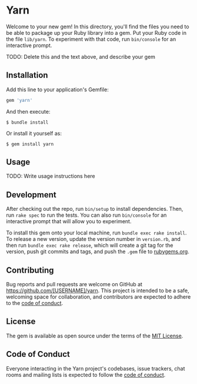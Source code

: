 # Yarn

Welcome to your new gem! In this directory, you'll find the files you need to be able to package up your Ruby library into a gem. Put your Ruby code in the file `lib/yarn`. To experiment with that code, run `bin/console` for an interactive prompt.

TODO: Delete this and the text above, and describe your gem

## Installation

Add this line to your application's Gemfile:

```ruby
gem 'yarn'
```

And then execute:

    $ bundle install

Or install it yourself as:

    $ gem install yarn

## Usage

TODO: Write usage instructions here

## Development

After checking out the repo, run `bin/setup` to install dependencies. Then, run `rake spec` to run the tests. You can also run `bin/console` for an interactive prompt that will allow you to experiment.

To install this gem onto your local machine, run `bundle exec rake install`. To release a new version, update the version number in `version.rb`, and then run `bundle exec rake release`, which will create a git tag for the version, push git commits and tags, and push the `.gem` file to [rubygems.org](https://rubygems.org).

## Contributing

Bug reports and pull requests are welcome on GitHub at https://github.com/[USERNAME]/yarn. This project is intended to be a safe, welcoming space for collaboration, and contributors are expected to adhere to the [code of conduct](https://github.com/[USERNAME]/yarn/blob/master/CODE_OF_CONDUCT.md).


## License

The gem is available as open source under the terms of the [MIT License](https://opensource.org/licenses/MIT).

## Code of Conduct

Everyone interacting in the Yarn project's codebases, issue trackers, chat rooms and mailing lists is expected to follow the [code of conduct](https://github.com/[USERNAME]/yarn/blob/master/CODE_OF_CONDUCT.md).
